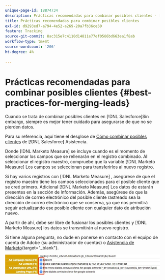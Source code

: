 ```yaml
---
unique-page-id: 18874734
description: Prácticas recomendadas para combinar posibles clientes - [!DNL Marketo Measure] - Documentación del producto
title: Prácticas recomendadas para combinar posibles clientes
exl-id: d9293ed7-a794-4e52-a269-20a7fb36ce50
feature: Tracking
source-git-commit: 8ac315e7c4110d14811e77ef0586bd663ea1f8ab
workflow-type: tm+mt
source-wordcount: '206'
ht-degree: 4%

---
```


# Prácticas recomendadas para combinar posibles clientes {#best-practices-for-merging-leads}

Cuando se trata de combinar posibles clientes en [!DNL Salesforce]Sin embargo, siempre es mejor tener cuidado para asegurarse de que no se pierden datos.

Para su referencia, aquí tiene el desglose de [Cómo combinar posibles clientes](https://help.salesforce.com/HTViewHelpDoc?id=leads_merge.htm&amp;language=en_US) de [!DNL Salesforce] Asistencia.

Donde [!DNL Marketo Measure] se incluye cuando es el momento de seleccionar los campos que se rellenarán en el registro combinado. Al seleccionar el registro maestro, compruebe que la variable [!DNL Marketo Measure] Los campos se seleccionan para transferirlos al nuevo registro.

Si hay varios registros con [!DNL Marketo Measure] , asegúrese de que el registro maestro tiene los campos seleccionados para el posible cliente que se creó primero. Adicional [!DNL Marketo Measure] Los datos de estarán presentes en la sección de Información. Además, asegúrese de que la dirección de correo electrónico del posible cliente rastreado sea la dirección de correo electrónico que se conserva, ya que nos permitirá seguir actualizando ese posible cliente con cualquier dato de atribución nuevo.

A partir de ahí, debe ser libre de fusionar los posibles clientes y [!DNL Marketo Measure] los datos se transmitirán al nuevo registro.

Si tiene alguna pregunta, no dude en ponerse en contacto con el equipo de cuenta de Adobe (su administrador de cuentas) o [Asistencia de Marketo](https://nation.marketo.com/t5/support/ct-p/Support){target="_blank"}.

![](assets/1.jpg)
